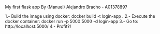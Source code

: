 My first flask app By (Manuel) Alejandro Bracho - A01378897

1.- Build the image using docker:
docker build -t login-app .
2.- Execute the docker container:
docker run -p 5000:5000 -d login-app
3.- Go to:
http://localhost:5000/
4.- Profit?!

